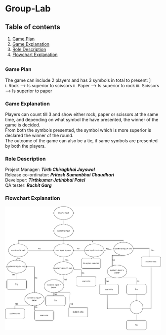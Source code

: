 # Group-Lab

## Table of contents
1. [Game Plan](#Game-Plan)
2. [Game Explanation](#Game-Explanation)
3. [Role Description](#Role-Description)
4. [Flowchart Explanation](#Flowchart-Explanation)
 ##

### Game Plan
The game can include 2 players and has 3 symbols in total to present: ]
<br>
 i.    Rock     -->     Is superior to scissors
 ii.   Paper    -->     Is superior to rock
 iii.  Scissors -->     Is superior to paper <br>

### Game Explanation
Players can count till 3 and show either rock, paper or scissors at the same time, and depending on what symbol the have presented, the winner of the game is decided.<br>
From both the symbols presented, the symbol which is more superior is declared the winner of the round.<br>
The outcome of the game can also be a tie, if same symbols are presented by both the players. <br>

### Role Description
Project Manager: **_Tirth Chiragbhai Jayswal_** <br>
Release co-ordinator: **_Pritesh Sumanbhai Chaudhari_** <br>
Developer: **_Tirthkumar Jatinbhai Patel_** <br>
QA tester:  **_Rachit Garg_** <br>

### Flowchart Explanation
 <img src="./flowchart_group1_drawio.png"
     alt="Network Topology image not found"
     style="float: left; margin-right: 10px;" />
 ##

